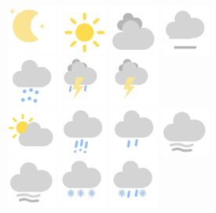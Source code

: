 <img src="clear-night.svg" width="100px">
<img src="sunny.svg" width="100px">
<img src="cloudy.svg" width="100px">
<img src="fog.svg" width="100px">
<img src="hail.svg" width="100px">
<img src="lightning-rainy.svg" width="100px">
<img src="lightning.svg" width="100px"><br>
<img src="partlycloudy.svg" width="100px">
<img src="pouring.svg" width="100px">
<img src="rainy.svg" width="100px">
<img src="windy-variant.svg" width="100px">
<img src="windy.svg" width="100px">
<img src="snowy.svg" width="100px">
<img src="snowy-rainy.svg" width="100px">
